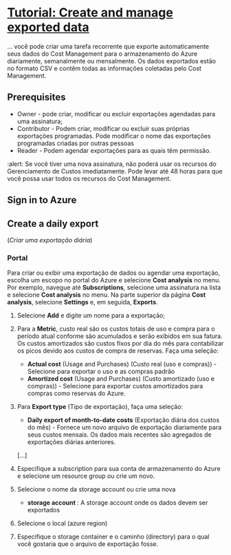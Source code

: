 # [Tutorial: Create and manage exported data](https://docs.microsoft.com/en-us/azure/cost-management-billing/costs/tutorial-export-acm-data?tabs=azure-portal)

... você pode criar uma tarefa recorrente que exporte automaticamente seus dados do Cost Management para o armazenamento do Azure diariamente, semanalmente ou mensalmente. Os dados exportados estão no formato CSV e contêm todas as informações coletadas pelo Cost Management. 

## Prerequisites

* Owner - pode criar, modificar ou excluir exportações agendadas para uma assinatura;
* Contributor - Podem criar, modificar ou excluir suas próprias exportações programadas. Pode modificar o nome das exportações programadas criadas por outras pessoas
* Reader - Podem agendar exportações para as quais têm permissão.

:alert: Se você tiver uma nova assinatura, não poderá usar os recursos do Gerenciamento de Custos imediatamente. Pode levar até 48 horas para que você possa usar todos os recursos do Cost Management.

## Sign in to Azure

## Create a daily export
(_Criar uma exportação diária_)

### Portal
Para criar ou exibir uma exportação de dados ou agendar uma exportação, escolha um escopo no portal do Azure e selecione __Cost analysis__ no menu. Por exemplo, navegue até __Subscriptions__, selecione uma assinatura na lista e selecione __Cost analysis__ no menu. Na parte superior da página __Cost analysis__, selecione __Settings__ e, em seguida, __Exports__.

1. Selecione __Add__ e digite um nome para a exportação;

2. Para a __Metric__, custo real são os custos totais de uso e compra para o período atual conforme são acumulados e serão exibidos em sua fatura. Os custos amortizados são custos fixos por dia do mês para contabilizar os picos devido aos custos de compra de reservas. Faça uma seleção:
    * __Actual cost__ (Usage and Purchases) (Custo real (uso e compras)) - Selecione para exportar o uso e as compras padrão
    * __Amortized cost__ (Usage and Purchases) (Custo amortizado (uso e compras)) - Selecione para exportar custos amortizados para compras como reservas do Azure.

3. Para __Export type__ (Tipo de exportação), faça uma seleção:
    * __Daily export of month-to-date costs__ (Exportação diária dos custos do mês) - Fornece um novo arquivo de exportação diariamente para seus custos mensais. Os dados mais recentes são agregados de exportações diárias anteriores.

    [...]

4. Especifique a subscription para sua conta de armazenamento do Azure e selecione um resource group ou crie um novo.

5. Selecione o nome da storage account ou crie uma nova
    * __storage account__ : A storage account onde os dados devem ser exportados

6. Selecione o local (azure region)

7. Especifique o storage container e o caminho (directory) para o qual você gostaria que o arquivo de exportação fosse.